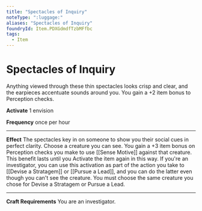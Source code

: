 ```yaml
---
title: "Spectacles of Inquiry"
noteType: ":luggage:"
aliases: "Spectacles of Inquiry"
foundryId: Item.PDXGdmdfTzbMFfbc
tags:
  - Item
---
```


# Spectacles of Inquiry

Anything viewed through these thin spectacles looks crisp and clear, and the earpieces accentuate sounds around you. You gain a +2 item bonus to Perception checks.

**Activate** 1 envision

**Frequency** once per hour

* * *

**Effect** The spectacles key in on someone to show you their social cues in perfect clarity. Choose a creature you can see. You gain a +3 item bonus on Perception checks you make to use [[Sense Motive]] against that creature. This benefit lasts until you Activate the item again in this way. If you're an investigator, you can use this activation as part of the action you take to [[Devise a Stratagem]] or [[Pursue a Lead]], and you can do the latter even though you can't see the creature. You must choose the same creature you chose for Devise a Stratagem or Pursue a Lead.

* * *

**Craft Requirements** You are an investigator.
